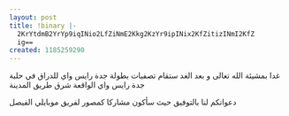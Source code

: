 ```yaml
---
layout: post
title: !binary |-
  2KrYtdmB2YrYp9iqINio2LfZiNmE2Kkg2KzYr9ipINix2KfZitizINmI2KfZ
  ig==
created: 1185259290
---
```

<p>غدا بمشيئة الله تعالى و بعد الغد ستقام تصفيات بطولة جدة رايس واي للدراق في حلبة جدة رايس واي الواقعة شرق طريق المدينة</p>
<p>دعواتكم لنا بالتوفيق حيث سأكون مشاركا كمصور لفريق موبايلي الفيصل</p>

